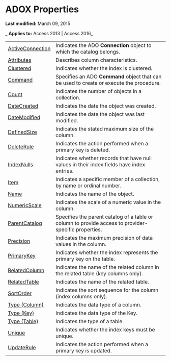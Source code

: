 
# ADOX Properties

 **Last modified:** March 09, 2015

 _ **Applies to:** Access 2013 | Access 2016_

|||
|:-----|:-----|
|[ActiveConnection](c1d90eca-9d62-4d7e-c275-5094e914ecb4.md)|Indicates the ADO  **Connection** object to which the catalog belongs.|
|[Attributes](d5227b10-4a9b-5a57-d5ab-bbdd3e89aa95.md)|Describes column characteristics.|
|[Clustered](60e82234-a21c-eec8-edbd-b9a339529e97.md)|Indicates whether the index is clustered.|
|[Command](96b5fc97-f426-8540-fce0-2319ac8524a5.md)|Specifies an ADO  **Command** object that can be used to create or execute the procedure.|
|[Count](b59f9581-ffd1-471d-44fa-3c1bb812e140.md)|Indicates the number of objects in a collection.|
|[DateCreated](ee975bf5-7d44-a993-d1c0-077993515698.md)|Indicates the date the object was created.|
|[DateModified](aebe8818-82e7-84a4-24d7-d97afa32e193.md)|Indicates the date the object was last modified.|
|[DefinedSize](5dedea7f-392a-12fe-e680-2e3d3e6344d1.md)|Indicates the stated maximum size of the column.|
|[DeleteRule](cd05e024-c1fc-a0b8-8ada-e05ec899c334.md)|Indicates the action performed when a primary key is deleted.|
|[IndexNulls](5c78c818-c23d-5b2c-d246-531aedc639df.md)|Indicates whether records that have null values in their index fields have index entries.|
|[Item](793c305f-0e5b-a529-e21f-b7ab0843ed49.md)|Indicates a specific member of a collection, by name or ordinal number.|
|[Name](c92a3b2b-6e3f-1ed9-c7be-bf348a0737af.md)|Indicates the name of the object.|
|[NumericScale](ebe73bdc-2570-f54a-3d2f-85a2a4634c9a.md)|Indicates the scale of a numeric value in the column.|
|[ParentCatalog](7eef4ef5-1fa4-73ea-a710-fc8767c9ea21.md)|Specifies the parent catalog of a table or column to provide access to provider-specific properties.|
|[Precision](5d8ca497-572a-52e0-18aa-f82deaea0813.md)|Indicates the maximum precision of data values in the column.|
|[PrimaryKey](28ce19bd-91a0-ba41-ac7f-3f90b2bc7a31.md)|Indicates whether the index represents the primary key on the table.|
|[RelatedColumn](aaa20945-e2f2-a93f-e23a-7a0cfdc9641a.md)|Indicates the name of the related column in the related table (key columns only).|
|[RelatedTable](e9e7fedb-d280-6018-2cbf-e7be6136a00c.md)|Indicates the name of the related table.|
|[SortOrder](c2b8c84d-acc4-9929-fff5-9a088abbfcf1.md)|Indicates the sort sequence for the column (index columns only).|
|[Type (Column)](http://msdn.microsoft.com/library/3e222e89-f57e-28f9-8488-81828f882643%28Office.15%29.aspx)|Indicates the data type of a column.|
|[Type (Key)](http://msdn.microsoft.com/library/119a39e3-a397-1afb-2588-8129140810bf%28Office.15%29.aspx)|Indicates the data type of the Key.|
|[Type (Table)](http://msdn.microsoft.com/library/d07cdfc1-da65-74b7-ab9c-f2b79f24b59e%28Office.15%29.aspx)|Indicates the type of a table.|
|[Unique](23dc9e98-5bc4-42c7-6d3a-340736f0db05.md)|Indicates whether the index keys must be unique.|
|[UpdateRule](edefa80a-b83b-e811-996c-6f0318722c84.md)|Indicates the action performed when a primary key is updated.|
